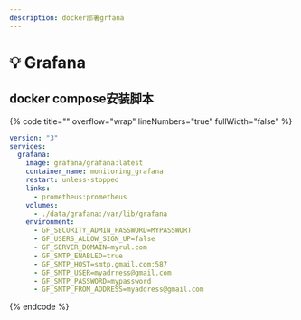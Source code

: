 ```yaml
---
description: docker部署grfana
---
```


# 💡 Grafana

## docker compose安装脚本

{% code title="" overflow="wrap" lineNumbers="true" fullWidth="false" %}
```yaml
version: "3"
services:
  grafana:
    image: grafana/grafana:latest
    container_name: monitoring_grafana
    restart: unless-stopped
    links:
      - prometheus:prometheus
    volumes:
      - ./data/grafana:/var/lib/grafana
    environment:
      - GF_SECURITY_ADMIN_PASSWORD=MYPASSWORT
      - GF_USERS_ALLOW_SIGN_UP=false
      - GF_SERVER_DOMAIN=myrul.com
      - GF_SMTP_ENABLED=true
      - GF_SMTP_HOST=smtp.gmail.com:587
      - GF_SMTP_USER=myadrress@gmail.com
      - GF_SMTP_PASSWORD=mypassword
      - GF_SMTP_FROM_ADDRESS=myaddress@gmail.com
```
{% endcode %}
